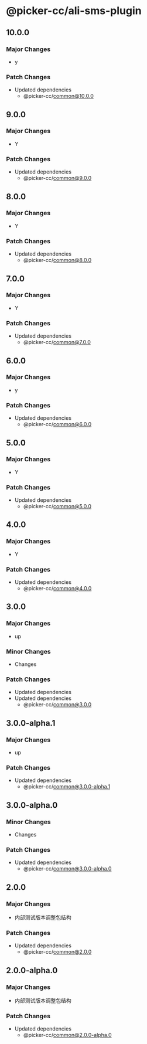# @picker-cc/ali-sms-plugin

## 10.0.0

### Major Changes

-   y

### Patch Changes

-   Updated dependencies
    -   @picker-cc/common@10.0.0

## 9.0.0

### Major Changes

-   Y

### Patch Changes

-   Updated dependencies
    -   @picker-cc/common@9.0.0

## 8.0.0

### Major Changes

-   Y

### Patch Changes

-   Updated dependencies
    -   @picker-cc/common@8.0.0

## 7.0.0

### Major Changes

-   Y

### Patch Changes

-   Updated dependencies
    -   @picker-cc/common@7.0.0

## 6.0.0

### Major Changes

-   y

### Patch Changes

-   Updated dependencies
    -   @picker-cc/common@6.0.0

## 5.0.0

### Major Changes

-   Y

### Patch Changes

-   Updated dependencies
    -   @picker-cc/common@5.0.0

## 4.0.0

### Major Changes

-   Y

### Patch Changes

-   Updated dependencies
    -   @picker-cc/common@4.0.0

## 3.0.0

### Major Changes

-   up

### Minor Changes

-   Changes

### Patch Changes

-   Updated dependencies
-   Updated dependencies
    -   @picker-cc/common@3.0.0

## 3.0.0-alpha.1

### Major Changes

-   up

### Patch Changes

-   Updated dependencies
    -   @picker-cc/common@3.0.0-alpha.1

## 3.0.0-alpha.0

### Minor Changes

-   Changes

### Patch Changes

-   Updated dependencies
    -   @picker-cc/common@3.0.0-alpha.0

## 2.0.0

### Major Changes

-   内部测试版本调整包结构

### Patch Changes

-   Updated dependencies
    -   @picker-cc/common@2.0.0

## 2.0.0-alpha.0

### Major Changes

-   内部测试版本调整包结构

### Patch Changes

-   Updated dependencies
    -   @picker-cc/common@2.0.0-alpha.0
